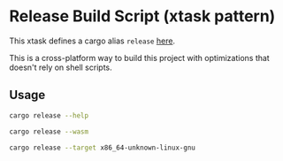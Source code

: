 # Release Build Script (xtask pattern)
This xtask defines a cargo alias `release` [here](/.cargo/config.toml).

This is a cross-platform way to build this project with optimizations that doesn't rely on shell scripts.


## Usage
```bash
cargo release --help

cargo release --wasm

cargo release --target x86_64-unknown-linux-gnu
```
